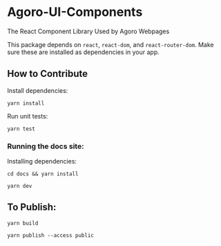 # Agoro-UI-Components

The React Component Library Used by Agoro Webpages

This package depends on `react`, `react-dom`, and `react-router-dom`. Make sure these are installed as dependencies 
in your app.

## How to Contribute

Install dependencies:

`yarn install`

Run unit tests: 

`yarn test`

### Running the docs site:

Installing dependencies:

`cd docs && yarn install`


`yarn dev`

## To Publish:

`yarn build`

`yarn publish --access public`